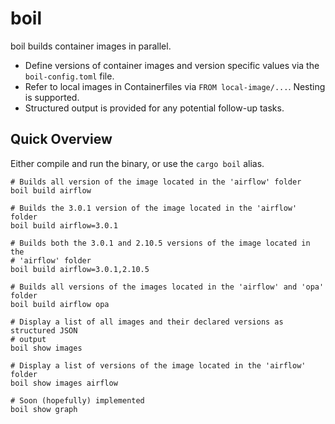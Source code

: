 # boil

boil builds container images in parallel.

- Define versions of container images and version specific values via the `boil-config.toml` file.
- Refer to local images in Containerfiles via `FROM local-image/...`. Nesting is supported.
- Structured output is provided for any potential follow-up tasks.

## Quick Overview

Either compile and run the binary, or use the `cargo boil` alias.

```shell
# Builds all version of the image located in the 'airflow' folder
boil build airflow

# Builds the 3.0.1 version of the image located in the 'airflow' folder
boil build airflow=3.0.1

# Builds both the 3.0.1 and 2.10.5 versions of the image located in the
# 'airflow' folder
boil build airflow=3.0.1,2.10.5

# Builds all versions of the images located in the 'airflow' and 'opa' folder
boil build airflow opa

# Display a list of all images and their declared versions as structured JSON
# output
boil show images

# Display a list of versions of the image located in the 'airflow' folder
boil show images airflow

# Soon (hopefully) implemented
boil show graph
```
